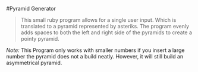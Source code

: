 #Pyramid Generator
> This small ruby program allows for a single user input. 
Which is translated to a pyramid represented by asteriks.
The program evenly adds spaces to both the left and right side of the pyramids to create a pointy pyramid.

*Note:* This Program only works with smaller numbers if you insert a large number the pyramid does not a build neatly.
However, it will still build an asymmetrical pyramid.
